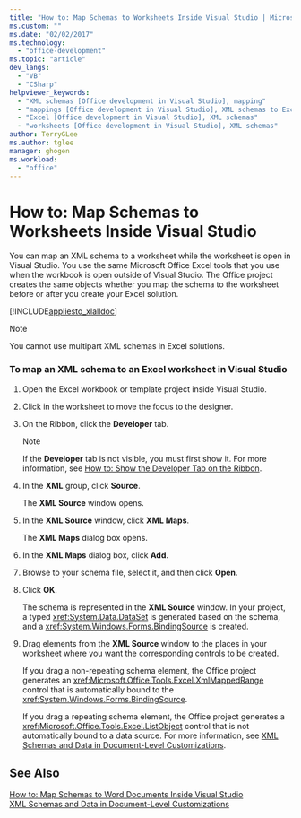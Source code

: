 ```yaml
---
title: "How to: Map Schemas to Worksheets Inside Visual Studio | Microsoft Docs"
ms.custom: ""
ms.date: "02/02/2017"
ms.technology: 
  - "office-development"
ms.topic: "article"
dev_langs: 
  - "VB"
  - "CSharp"
helpviewer_keywords: 
  - "XML schemas [Office development in Visual Studio], mapping"
  - "mappings [Office development in Visual Studio], XML schemas to Excel worksheets"
  - "Excel [Office development in Visual Studio], XML schemas"
  - "worksheets [Office development in Visual Studio], XML schemas"
author: TerryGLee
ms.author: tglee
manager: ghogen
ms.workload: 
  - "office"
---
```

# How to: Map Schemas to Worksheets Inside Visual Studio
  You can map an XML schema to a worksheet while the worksheet is open in Visual Studio. You use the same Microsoft Office Excel tools that you use when the workbook is open outside of Visual Studio. The Office project creates the same objects whether you map the schema to the worksheet before or after you create your Excel solution.  
  
 [!INCLUDE[appliesto_xlalldoc](../vsto/includes/appliesto-xlalldoc-md.md)]  
  
> [!NOTE]  
>  You cannot use multipart XML schemas in Excel solutions.  
  
### To map an XML schema to an Excel worksheet in Visual Studio  
  
1.  Open the Excel workbook or template project inside Visual Studio.  
  
2.  Click in the worksheet to move the focus to the designer.  
  
3.  On the Ribbon, click the **Developer** tab.  
  
    > [!NOTE]  
    >  If the **Developer** tab is not visible, you must first show it. For more information, see [How to: Show the Developer Tab on the Ribbon](../vsto/how-to-show-the-developer-tab-on-the-ribbon.md).  
  
4.  In the **XML** group, click **Source**.  
  
     The **XML Source** window opens.  
  
5.  In the **XML Source** window, click **XML Maps**.  
  
     The **XML Maps** dialog box opens.  
  
6.  In the **XML Maps** dialog box, click **Add**.  
  
7.  Browse to your schema file, select it, and then click **Open**.  
  
8.  Click **OK**.  
  
     The schema is represented in the **XML Source** window. In your project, a typed <xref:System.Data.DataSet> is generated based on the schema, and a <xref:System.Windows.Forms.BindingSource> is created.  
  
9. Drag elements from the **XML Source** window to the places in your worksheet where you want the corresponding controls to be created.  
  
     If you drag a non-repeating schema element, the Office project generates an <xref:Microsoft.Office.Tools.Excel.XmlMappedRange> control that is automatically bound to the <xref:System.Windows.Forms.BindingSource>.  
  
     If you drag a repeating schema element, the Office project generates a <xref:Microsoft.Office.Tools.Excel.ListObject> control that is not automatically bound to a data source. For more information, see [XML Schemas and Data in Document-Level Customizations](../vsto/xml-schemas-and-data-in-document-level-customizations.md).  
  
## See Also  
 [How to: Map Schemas to Word Documents Inside Visual Studio](../vsto/how-to-map-schemas-to-word-documents-inside-visual-studio.md)   
 [XML Schemas and Data in Document-Level Customizations](../vsto/xml-schemas-and-data-in-document-level-customizations.md)  
  
  